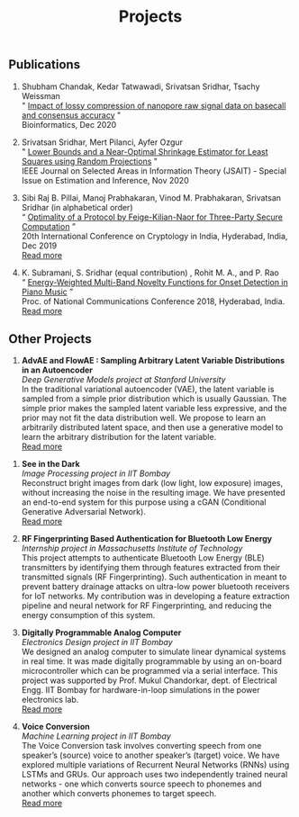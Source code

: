 ﻿---
layout: page
title: Projects
permalink: /projects
---

## **Publications** ##
1. Shubham Chandak, Kedar Tatwawadi, Srivatsan Sridhar, Tsachy Weissman <br/>
" [Impact of lossy compression of nanopore raw signal data on basecall and consensus accuracy](https://doi.org/10.1093/bioinformatics/btaa1017) "<br/>
Bioinformatics, Dec 2020 <br/>

1.  Srivatsan Sridhar, Mert Pilanci, Ayfer Ozgur <br/>
" [Lower Bounds and a Near-Optimal Shrinkage Estimator for Least Squares using Random Projections](https://ieeexplore.ieee.org/document/9269358) "<br/>
IEEE Journal on Selected Areas in Information Theory (JSAIT) - Special Issue on Estimation and Inference, Nov 2020 <br/>

1. Sibi Raj B. Pillai, Manoj Prabhakaran, Vinod M. Prabhakaran, Srivatsan Sridhar (in alphabetical order)<br/>
“ [Optimality of a Protocol by Feige-Kilian-Naor for Three-Party Secure Computation](https://doi.org/10.1007/978-3-030-35423-7_11) ”<br/>
20th International Conference on Cryptology in India, Hyderabad, India, Dec 2019<br/>
[Read more](/secure_comp)

1. K. Subramani, S. Sridhar (equal contribution) , Rohit M. A., and P. Rao<br/>
“ [Energy-Weighted Multi-Band Novelty Functions for Onset Detection in Piano Music](https://www.ee.iitb.ac.in/student/~daplab/publications/2018/p154-subramani.pdf) ”<br/>
Proc. of National Communications Conference 2018, Hyderabad, India.<br/>
[Read more](/onset_detection)<br/>

<!-- ## **Preprints** ## -->


## **Other Projects** ##

1. **AdvAE and FlowAE : Sampling Arbitrary Latent Variable Distributions in an Autoencoder** <br/>
*Deep Generative Models project at Stanford University* <br/>
In the traditional variational autoencoder (VAE), the latent variable is sampled from a simple prior distribution which is usually Gaussian. The simple prior makes the sampled latent variable less expressive, and the prior may not fit the data distribution well. We propose to learn an arbitrarily distributed latent space, and then use a generative model to learn the arbitrary distribution for the latent variable. <br/>
[Read more](/advae)

<!-- 1. **Secure Multiparty Computation**<br/>
*Project guided by [Prof. Sibiraj Pillai](https://www.ee.iitb.ac.in/~bsraj/), [Prof. Vinod Prabhakaran](http://www.tcs.tifr.res.in/~vinodmp/), [Prof. Manoj Prabhakaran](https://www.cse.iitb.ac.in/~mp/) (as B.Tech. project)*<br/>
In this problem, two parties Alice (A) and Bob (B) have private data X and Y, respectively. A third party Charlie (C) needs to compute a function Z = f(X,Y). This must be done in such a way that each party does not learn anything more about other parties' private data than what they already know. We analyze lower bounds on the amount of randomness and communication required to achieve this. In particular, we proved the optimality of a well known protocol of three-party secure computation of AND. We prove this under a more general weak secrecy requirement. The proof uses a novel set-theoretic approach which we believe can be extended to other security problems.<br/>
[Read more](/secure_comp) -->

1. **See in the Dark**<br/>
*Image Processing project in IIT Bombay*<br/>
Reconstruct bright images from dark (low light, low exposure) images, without increasing the noise in the resulting image. We have presented an end-to-end system for this purpose using a cGAN (Conditional Generative Adversarial Network). <br/>
[Read more](/see_in_the_dark)

1. **RF Fingerprinting Based Authentication for Bluetooth Low Energy**<br/>
*Internship project in Massachusetts Institute of Technology*<br/>
This project attempts to authenticate Bluetooth Low Energy (BLE) transmitters by identifying them through features extracted from their transmitted signals (RF Fingerprinting). Such authentication in meant to prevent battery drainage attacks on ultra-low power bluetooth receivers for IoT networks. My contribution was in developing a feature extraction pipeline and neural network for RF Fingerprinting, and reducing the energy consumption of this system.<br/>

1. **Digitally Programmable Analog Computer**<br/>
*Electronics Design project in IIT Bombay*<br/>
We designed an analog computer to simulate linear dynamical systems in real time. It was made digitally programmable by using an on-board microcontroller which can be programmed via a serial interface. This project was supported by Prof. Mukul Chandorkar, dept. of Electrical Engg. IIT Bombay for hardware-in-loop simulations in the power electronics lab.<br/>
[Read more](/dpac)

1. **Voice Conversion**<br/>
*Machine Learning project in IIT Bombay*<br/>
The Voice Conversion task involves converting speech from one speaker’s (source) voice to another speaker’s (target) voice. We have explored multiple variations of Recurrent Neural Networks (RNNs) using LSTMs and GRUs. Our approach uses two independently trained neural networks - one which converts source speech to phonemes and another which converts phonemes to target speech. <br/>
[Read more](/voice_conversion)
